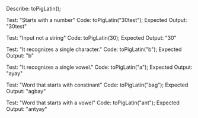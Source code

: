 Describe: toPigLatin();

Test: "Starts with a number"
Code: toPigLatin("30test");
Expected Output: "30test"

Test: "Input not a string"
Code: toPigLatin(30);
Expected Output: "30"

Test: "It recognizes a single character."
Code: toPigLatin("b");
Expected Output: "b"

Test: "It recognizes a single vowel."
Code: toPigLatin("a");
Expected Output: "ayay"

Test: "Word that starts with constinant"
Code: toPigLatin("bag");
Expected Output: "agbay"

Test: "Word that starts with a vowel"
Code: toPigLatin("ant");
Expected Output: "antyay"

